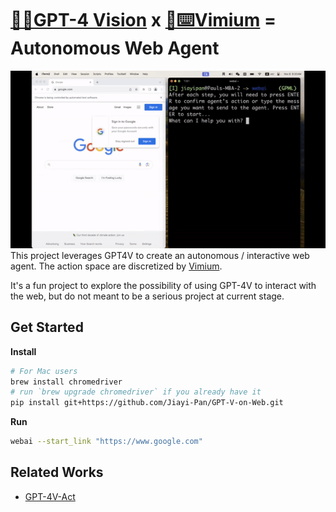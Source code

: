 # [👀🧠GPT-4 Vision](https://openai.com/research/gpt-4v-system-card) x [💪⌨️Vimium](https://github.com/philc/vimium) = Autonomous Web Agent
![demo](demo.gif)
This project leverages GPT4V to create an autonomous / interactive web agent. The action space are discretized by [Vimium](https://github.com/philc/vimium).

It's a fun project to explore the possibility of using GPT-4V to interact with the web, but do not meant to be a serious project at current stage.

## Get Started
**Install**
```bash
# For Mac users
brew install chromedriver  
# run `brew upgrade chromedriver` if you already have it
pip install git+https://github.com/Jiayi-Pan/GPT-V-on-Web.git
```

**Run**
```bash
webai --start_link "https://www.google.com"
```
## Related Works
- [GPT-4V-Act](https://github.com/ddupont808/GPT-4V-Act)
